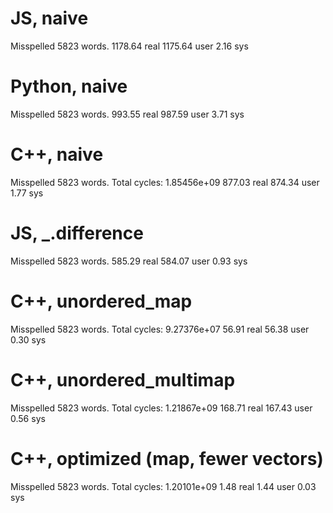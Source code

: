 JS, naive
=========
Misspelled 5823 words.
1178.64 real      1175.64 user         2.16 sys


Python, naive
=============
Misspelled 5823 words.
993.55 real       987.59 user         3.71 sys


C++, naive
==========
Misspelled 5823 words.
 Total cycles: 1.85456e+09
877.03 real       874.34 user         1.77 sys


JS, _.difference
================
Misspelled 5823 words.
585.29 real       584.07 user         0.93 sys


C++, unordered_map
==================
Misspelled 5823 words.
Total cycles: 9.27376e+07
56.91 real        56.38 user         0.30 sys


C++, unordered_multimap
=======================
Misspelled 5823 words.
Total cycles: 1.21867e+09
168.71 real       167.43 user         0.56 sys


C++, optimized (map, fewer vectors)
===================================
Misspelled 5823 words.
Total cycles: 1.20101e+09
1.48 real         1.44 user         0.03 sys
